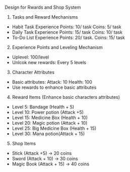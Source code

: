 Design for Rwards and Shop System
1. Tasks and Reward Mechanisms
- Habit Task
Experience Points: 10/ task
Coins: 5/ task
- Daily Task
Experience Points: 15/ task
Coins: 10/ task
- To-Do List
Experience Points: 20/ task.
Coins: 15/ task

2. Experience Points and Leveling Mechanism
- Uplevel: 100/level
- Unlcok new rewards: Every 5 levels

3. Character Attributes
- Basic attributes: 
    Attack: 10
    Health: 100
- Use rewards to enhance basic attributes

4. Reward Items (Enhance basic characters attributes)
- Level 5: Bandage (Health + 5)
- Level 10: Power potion (Attack +5)
- Level 15: Medicine Box (Health + 10)
- Level 20: Magic potion (Attack + 10)
- Level 25: Big Medicine Box (Health + 15)
- Level 30: Mana potion(Attack + 15) 

5. Shop Items
- Stick (Attack +5) -> 20 coins
- Sword (Attack + 10) -> 30 coins
- Magic Book (Attack + 15) -> 40 coins

